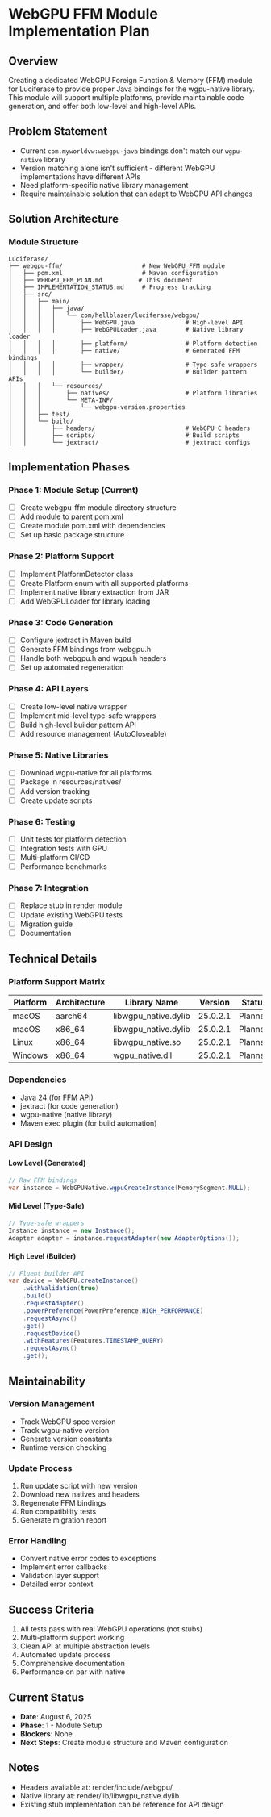 # WebGPU FFM Module Implementation Plan

## Overview
Creating a dedicated WebGPU Foreign Function & Memory (FFM) module for Luciferase to provide proper Java bindings for the wgpu-native library. This module will support multiple platforms, provide maintainable code generation, and offer both low-level and high-level APIs.

## Problem Statement
- Current `com.myworldvw:webgpu-java` bindings don't match our `wgpu-native` library
- Version matching alone isn't sufficient - different WebGPU implementations have different APIs
- Need platform-specific native library management
- Require maintainable solution that can adapt to WebGPU API changes

## Solution Architecture

### Module Structure
```
Luciferase/
├── webgpu-ffm/                      # New WebGPU FFM module
│   ├── pom.xml                      # Maven configuration
│   ├── WEBGPU_FFM_PLAN.md          # This document
│   ├── IMPLEMENTATION_STATUS.md     # Progress tracking
│   ├── src/
│   │   ├── main/
│   │   │   ├── java/
│   │   │   │   └── com/hellblazer/luciferase/webgpu/
│   │   │   │       ├── WebGPU.java              # High-level API
│   │   │   │       ├── WebGPULoader.java        # Native library loader
│   │   │   │       ├── platform/                # Platform detection
│   │   │   │       ├── native/                  # Generated FFM bindings
│   │   │   │       ├── wrapper/                 # Type-safe wrappers
│   │   │   │       └── builder/                 # Builder pattern APIs
│   │   │   └── resources/
│   │   │       ├── natives/                     # Platform libraries
│   │   │       └── META-INF/
│   │   │           └── webgpu-version.properties
│   │   ├── test/
│   │   └── build/
│   │       ├── headers/                         # WebGPU C headers
│   │       ├── scripts/                         # Build scripts
│   │       └── jextract/                        # jextract configs
```

## Implementation Phases

### Phase 1: Module Setup (Current)
- [ ] Create webgpu-ffm module directory structure
- [ ] Add module to parent pom.xml
- [ ] Create module pom.xml with dependencies
- [ ] Set up basic package structure

### Phase 2: Platform Support
- [ ] Implement PlatformDetector class
- [ ] Create Platform enum with all supported platforms
- [ ] Implement native library extraction from JAR
- [ ] Add WebGPULoader for library loading

### Phase 3: Code Generation
- [ ] Configure jextract in Maven build
- [ ] Generate FFM bindings from webgpu.h
- [ ] Handle both webgpu.h and wgpu.h headers
- [ ] Set up automated regeneration

### Phase 4: API Layers
- [ ] Create low-level native wrapper
- [ ] Implement mid-level type-safe wrappers
- [ ] Build high-level builder pattern API
- [ ] Add resource management (AutoCloseable)

### Phase 5: Native Libraries
- [ ] Download wgpu-native for all platforms
- [ ] Package in resources/natives/
- [ ] Add version tracking
- [ ] Create update scripts

### Phase 6: Testing
- [ ] Unit tests for platform detection
- [ ] Integration tests with GPU
- [ ] Multi-platform CI/CD
- [ ] Performance benchmarks

### Phase 7: Integration
- [ ] Replace stub in render module
- [ ] Update existing WebGPU tests
- [ ] Migration guide
- [ ] Documentation

## Technical Details

### Platform Support Matrix
| Platform | Architecture | Library Name | Version | Status |
|----------|-------------|-------------|---------|--------|
| macOS | aarch64 | libwgpu_native.dylib | 25.0.2.1 | Planned |
| macOS | x86_64 | libwgpu_native.dylib | 25.0.2.1 | Planned |
| Linux | x86_64 | libwgpu_native.so | 25.0.2.1 | Planned |
| Windows | x86_64 | wgpu_native.dll | 25.0.2.1 | Planned |

### Dependencies
- Java 24 (for FFM API)
- jextract (for code generation)
- wgpu-native (native library)
- Maven exec plugin (for build automation)

### API Design

#### Low Level (Generated)
```java
// Raw FFM bindings
var instance = WebGPUNative.wgpuCreateInstance(MemorySegment.NULL);
```

#### Mid Level (Type-Safe)
```java
// Type-safe wrappers
Instance instance = new Instance();
Adapter adapter = instance.requestAdapter(new AdapterOptions());
```

#### High Level (Builder)
```java
// Fluent builder API
var device = WebGPU.createInstance()
    .withValidation(true)
    .build()
    .requestAdapter()
    .powerPreference(PowerPreference.HIGH_PERFORMANCE)
    .requestAsync()
    .get()
    .requestDevice()
    .withFeatures(Features.TIMESTAMP_QUERY)
    .requestAsync()
    .get();
```

## Maintainability

### Version Management
- Track WebGPU spec version
- Track wgpu-native version
- Generate version constants
- Runtime version checking

### Update Process
1. Run update script with new version
2. Download new natives and headers
3. Regenerate FFM bindings
4. Run compatibility tests
5. Generate migration report

### Error Handling
- Convert native error codes to exceptions
- Implement error callbacks
- Validation layer support
- Detailed error context

## Success Criteria
1. All tests pass with real WebGPU operations (not stubs)
2. Multi-platform support working
3. Clean API at multiple abstraction levels
4. Automated update process
5. Comprehensive documentation
6. Performance on par with native

## Current Status
- **Date**: August 6, 2025
- **Phase**: 1 - Module Setup
- **Blockers**: None
- **Next Steps**: Create module structure and Maven configuration

## Notes
- Headers available at: render/include/webgpu/
- Native library at: render/lib/libwgpu_native.dylib
- Existing stub implementation can be reference for API design